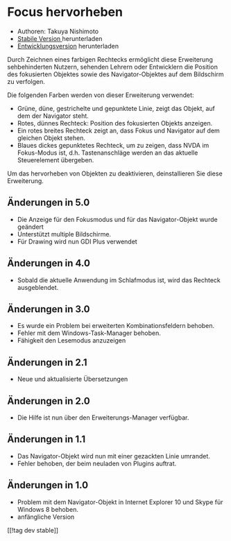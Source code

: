 # Focus hervorheben #

* Authoren: Takuya Nishimoto
* [Stabile Version ][2] herunterladen
* [Entwicklungsversion][1] herunterladen

Durch Zeichnen eines farbigen Rechtecks ermöglicht diese Erweiterung
sehbehinderten Nutzern, sehenden Lehrern oder Entwicklern die Position des
fokusierten Objektes sowie des Navigator-Objektes auf dem Bildschirm zu
verfolgen.

Die folgenden Farben werden von dieser Erweiterung verwendet:

* Grüne, düne, gestrichelte und gepunktete Linie, zeigt das Objekt, auf dem
  der Navigator steht.
* Rotes, dünnes Rechteck: Position des fokusierten Objekts anzeigen.
* Ein rotes breites Rechteck zeigt an, dass Fokus und Navigator auf dem
  gleichen Objekt stehen.
* Blaues dickes gepunktetes Rechteck, um zu zeigen, dass NVDA im Fokus-Modus
  ist, d.h. Tastenanschläge werden an das aktuelle Steuerelement übergeben.

Um das hervorheben von Objekten zu deaktivieren, deinstallieren Sie diese
Erweiterung.

## Änderungen in 5.0 ##

* Die Anzeige für den Fokusmodus und für das Navigator-Objekt wurde geändert
* Unterstützt multiple Bildschirme.
* Für Drawing wird nun GDI Plus verwendet

## Änderungen in 4.0 ##

* Sobald die aktuelle Anwendung im Schlafmodus ist, wird das Rechteck
  ausgeblendet.

## Änderungen in 3.0 ##

* Es wurde ein Problem bei erweiterten Kombinationsfeldern behoben.
* Fehler mit dem Windows-Task-Manager behoben.
* Fähigkeit den Lesemodus anzuzeigen

## Änderungen in 2.1 ##

* Neue und aktualisierte Übersetzungen

## Änderungen in 2.0 ##

* Die Hilfe ist nun über den Erweiterungs-Manager verfügbar.

## Änderungen in 1.1 ##

* Das Navigator-Objekt wird nun mit einer gezackten Linie umrandet.
* Fehler behoben, der beim neuladen von Plugins auftrat.

## Änderungen in 1.0 ##

* Problem mit dem Navigator-Objekt in Internet Explorer 10 und Skype für
  Windows 8 behoben.
* anfängliche Version


[[!tag dev stable]]

[1]: https://addons.nvda-project.org/files/get.php?file=fh-dev

[2]: https://addons.nvda-project.org/files/get.php?file=fh
